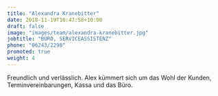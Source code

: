 ```yaml
---
title: "Alexandra Kranebitter"
date: 2018-11-19T10:47:58+10:00
draft: false
image: "images/team/alexandra-kranebitter.jpg"
jobtitle: "BÜRO, SERVICEASSISTENZ"
phone: "06243/2298"
promoted: true
weight: 4
---
```


Freundlich und verlässlich. Alex kümmert sich um das Wohl der Kunden, Terminvereinbarungen, Kassa und das Büro.
